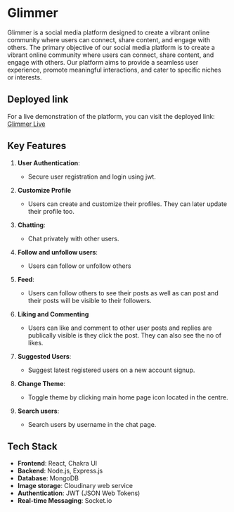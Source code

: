 # Glimmer

Glimmer is a social media platform designed to create a vibrant online community where users can connect, share content, and engage with others. The primary objective of our social media platform is to create a vibrant online community where users can connect, share content, and engage with others. Our platform aims to provide a seamless user experience, promote meaningful interactions, and cater to specific niches or interests.

## Deployed link

For a live demonstration of the platform, you can visit the deployed link: [Glimmer Live](https://glimmer.onrender.com)

## Key Features

1. **User Authentication**:
   - Secure user registration and login using jwt.

2. **Customize Profile**
   - Users can create and customize their profiles. They can later update their profile too.

3. **Chatting**:
   - Chat privately with other users.

4. **Follow and unfollow users**:
   - Users can follow or unfollow others

5. **Feed**:
   - Users can follow others to see their posts as well as can post and their posts will be visible to their followers.

6. **Liking and Commenting**   
   - Users can like and comment to other user posts and replies are publically visible is they click the post. They can also see the no of likes.

7. **Suggested Users**:
   - Suggest latest registered users on a new account signup.

8. **Change Theme**:
   - Toggle theme by clicking main home page icon located in the centre.  

9. **Search users**:
   - Search users by username in the chat page. 

## Tech Stack

- **Frontend**: React, Chakra UI
- **Backend**: Node.js, Express.js
- **Database**: MongoDB
- **Image storage**: Cloudinary web service
- **Authentication**: JWT (JSON Web Tokens)
- **Real-time Messaging**: Socket.io


